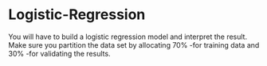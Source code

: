 # Logistic-Regression
You will have to build a logistic regression model and interpret the result. Make sure you partition the data set by allocating 70% -for training data and 30% -for validating the results.
